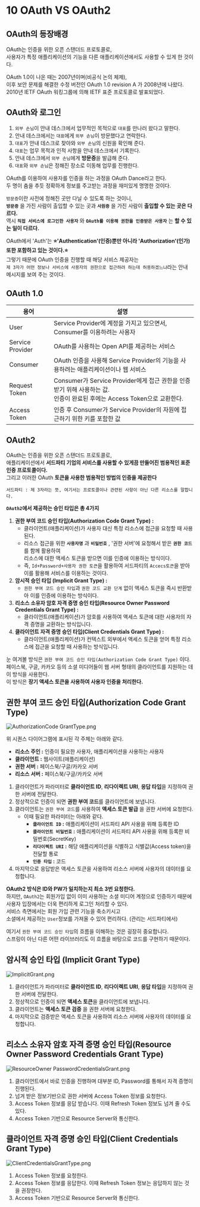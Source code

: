 # 10 OAuth VS OAuth2
## OAuth의 등장배경  
OAuth는 인증을 위한 오픈 스탠더드 프로토콜로,           
사용자가 특정 애플리케이션의 기능을 다른 애플리케이션에서도 사용할 수 있게 한 것이다.      
            
OAuth 1.0이 나온 때는 2007년이며(비공식 논의 체제),             
이후 보안 문제를 해결한 수정 버전인 OAuth 1.0 revision A 가 2008년에 나왔다.            
2010년 IETF OAuth 워킹그룹에 의해 IETF 표준 프로토콜로 발표되었다.          

## OAuth와 로그인 


1. `외부 손님`이 안내 데스크에서 업무적인 목적으로 `대표`를 만나러 왔다고 말한다.
2. 안내 데스크에서는 `대표`에게 `외부 손님`이 방문했다고 연락한다.
3. `대표`가 안내 데스크로 찾아와 `외부 손님`의 신원을 확인해 준다.
4. `대표`는 업무 목적과 인적 사항을 안내 데스크에서 기록한다.
5. 안내 데스크에서 `외부 손님`에게 **방문증**을 발급해 준다.
6. `대표`와 `외부 손님`은 정해진 장소로 이동해 업무를 진행한다.
   
OAuth를 이용하여 사용자를 인증을 하는 과정을 OAuth Dance라고 한다.      
두 명이 춤을 추듯 정확하게 정보를 주고받는 과정을 재미있게 명명한 것이다.   

`방문증`이란 사전에 정해진 곳만 다닐 수 있도록 하는 것이니,       
**`방문증`** 을 가진 사람이 출입할 수 있는 곳과 **`사원증`** 을 가진 사람이 **출입할 수 있는 곳은 다르다.**         
역시 **`직접 서비스에 로그인한 사용자`** 와 **`OAuth를 이용해 권한을 인증받은 사용자`** 는 **할 수 있는 일이 다르다.**    

OAuth에서 'Auth'는 **⭐️'Authentication'(인증)뿐만 아니라 'Authorization'(인가) 또한 포함하고 있는 것이다.⭐️**         
그렇기 때문에 OAuth 인증을 진행할 때 해당 서비스 제공자는       
`제 3자가 어떤 정보나 서비스에 사용자의 권한으로 접근하려 하는데 허용하겠느냐`라는 안내 메시지를 보여 주는 것이다.       
  
   
## OAuth 1.0



|용어|설명|
|---|-----------|
|User|Service Provider에 계정을 가지고 있으면서, Consumer를 이용하려는 사용자|    
|Service Provider|OAuth를 사용하는 Open API를 제공하는 서비스|    
|Consumer|OAuth 인증을 사용해 Service Provider의 기능을 사용하려는 애플리케이션이나 웹 서비스|     
|Request Token|Consumer가 Service Provider에게 접근 권한을 인증받기 위해 사용하는 값.<br>인증이 완료된 후에는 Access Token으로 교환한다.|     
|Access Token|인증 후 Consumer가 Service Provider의 자원에 접근하기 위한 키를 포함한 값|       




## OAuth2 
OAuth는 인증을 위한 오픈 스탠더드 프로토콜로,     
애플리케이션에서 **서드파티 기업의 서비스를 사용할 수 있게끔 만들어진 범용적인 표준 인증 프로토콜이다.**         
그리고 이러한 OAuth **토큰을 사용한 범용적인 방법의 인증을 제공한다**

```
서드파티 : 제 3자라는 뜻, 여기서는 프로토콜이나 관련된 사항이 아닌 다른 리소스를 말합니다.   
```      
   
**`OAuth2`에서 제공하는 승인 타입은 총 4가지**    

1. **권한 부여 코드 승인 타입(Authorization Code Grant Type) :**    
    * 클라이언트(애플리케이션)가 사용자 대신 특정 리소스에 접근을 요청할 때 사용된다.       
    * 리소스 접근을 위한 **`사용자명`** 과 **`비밀번호`** , '권한 서버'에 요청해서 받은 **`권한 코드`** 를 함께 활용하여    
    리소스에 대한 액세스 토큰을 받으면 이를 인증에 이용하는 방식이다.           
    * 즉, `Id+Password+사용자 권한 토큰`을 활용하여 서드파티의 `Accecs토큰`을 받아 이를 활용해 서비스를 이용하는 것이다.          
2. **암시적 승인 타입 (Implicit Grant Type) :**         
    * `권한 부여 코드 승인 타입`과 `권한 코드 교환 단계` 없이 액세스 토큰을 즉시 반환받아 이를 인증에 이용하는 방식이다.     
3. **리소스 소유자 암호 자격 증명 승인 타입(Resource Owner Password Credentials Grant Type) :**      
    * 클라이언트(애플리케이션)가 암호를 사용하여 액세스 토큰에 대한 사용자의 자격 증명을 교환하는 방식입니다.       
4. **클라이언트 자격 증명 승인 타입(Client Credentials Grant Type) :**      
    * 클라이언트(애플리케이션)가 컨텍스트 외부에서 액세스 토큰을 얻어 특정 리소스에 접근을 요청할 때 사용하는 방식입니다.   
     
눈 여겨볼 방식은 `권한 부여 코드 승인 타입(Authorization Code Grant Type)` 이다.   
페이스북, 구글, 카카오 등의 소셜 미디어들이 웹 서버 형태의 클라이언트를 지원하는 데 이 방식을 사용한다.      
이 방식은 **장기 액세스 토큰을 사용하여 사용자 인증을 처리한다.**      

## 권한 부여 코드 승인 타입(Authorization Code Grant Type)  

![AuthorizationCode GrantType.png](./images/AuthorizationCode%20GrantType.png)     
         
위 시퀀스 다이어그램에 표시된 각 주체는 아래와 같다.              
               
* **리소스 주인 :** 인증이 필요한 사용자, 애플리케이션을 사용하는 사용자                        
* **클라이언트 :** 웹사이트(애플리케이션)                           
* **권한 서버 :** 페이스북/구글/카카오 서버                   
* **리소스 서버 :** 페이스북/구글/카카오 서버                  
             
1. 클라이언트가 파라미터로 **클라이언트 ID**, **리다이렉트 URI**, **응답 타입**을 지정하여 권한 서버에 전달한다.       
2. 정상적으로 인증이 되면 **권한 부여 코드**를 클라이언트에 보냅니다.        
3. 클라이언트는 `권한 부여 코드`를 사용하여 **액세스 토큰 발급** 을 권한 서버에 요청한다.    
    * 이때 필요한 파라미터는 아래와 같다.  
      * **`클라이언트 ID` :** 애플리케이션이 서드파티 API 사용을 위해 등록한 ID  
      * **`클라이언트 비밀번호` :** 애플리케이션이 서드파티 API 사용을 위해 등록한 비밀번호(SecretKey)   
      * **`리다이렉트 URI` :** 해당 애플리케이션을 식별하고 식별값(Access token)을 전달할 통로
      * **`인증 타입` :** 코드      
4. 마지막으로 응답받은 액세스 토큰을 사용하여 리소스 서버에 사용자의 데이터를 요청합니다.  
   
      
**OAuth2 방식은 ID와 PW가 일치하는지 최소 3번 요청한다.**    
하지만, `OAuth2`는 회원가입 없이 이미 사용하는 소셜 미디어 계정으로 인증하기 때문에       
사용자 입장에서는 더욱 편리하게 로그인 처리할 수 있다.   
서비스 측면에서는 회원 가입 관련 기능을 축소키시고    
소셜에서 제공하는 `User`정보를 가져올 수 있어 편리하다. (관리는 서드파티에서)      
        
여기서 `권한 부여 코드 승인 타입`의 흐름을 이해하는 것은 굉장히 중요합니다.   
스프링이 아닌 다른 어떤 라이브러리도 이 흐름을 바탕으로 코드를 구현하기 때문이다.    

## 암시적 승인 타입 (Implicit Grant Type)

![ImplicitGrant.png](./images/ImplicitGrant.png)     

1. 클라이언트가 파라미터로 **클라이언트 ID**, **리다이렉트 URI**, **응답 타입**을 지정하여 권한 서버에 전달한다.       
2. 정상적으로 인증이 되면 **액세스 토큰**을 클라이언트에 보냅니다.        
3. 클라이언트는 **액세스 토큰 검증** 을 권한 서버에 요청한다.    
4. 마지막으로 검증받은 액세스 토큰을 사용하여 리소스 서버에 사용자의 데이터를 요청합니다.     
   
## 리소스 소유자 암호 자격 증명 승인 타입(Resource Owner Password Credentials Grant Type)

![ResourceOwner PasswordCredentialsGrant.png](./images/ResourceOwner%20PasswordCredentialsGrant.png)

1. 클라이언트에서 바로 인증을 진행하며 대부분 ID, Password를 통해서 자격 증명이 진행된다.
2. 넘겨 받은 정보기반으로 권한 서버에 Access Token 정보를 요청한다.
3. Access Token 정보를 응답 받습니다. 이때 Refresh Token 정보도 넘겨 줄 수도 있다.
4. Access Token 기반으로 Resource Server와 통신한다.

## 클라이언트 자격 증명 승인 타입(Client Credentials Grant Type)  

![ClientCredentialsGrantType.png](./images/ClientCredentialsGrantType.png) 
   
1. Access Token 정보를 요청한다.     
2. Access Token 정보를 응답한다. 이때 Refresh Token 정보는 응답하지 않는 것을 권장한다.       
3. Access Token 기반으로 Resource Server와 통신한다.   
    
